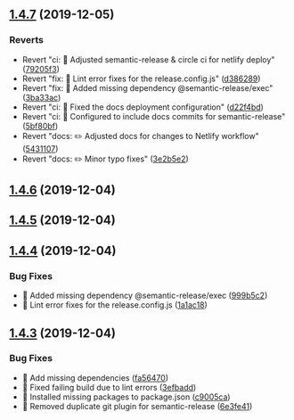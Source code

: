 ## [1.4.7](https://github.com/deltoss/mitch-datasource/compare/v1.4.6...v1.4.7) (2019-12-05)


### Reverts

* Revert "ci: 🎡 Adjusted semantic-release & circle ci for netlify deploy" ([79205f3](https://github.com/deltoss/mitch-datasource/commit/79205f3d9dcb2d1f6ebf59a00bb1813df709e5dc))
* Revert "fix: 🐛 Lint error fixes for the release.config.js" ([d386289](https://github.com/deltoss/mitch-datasource/commit/d38628960f0fb0ad51efb6a2806f6ea6d87433c9))
* Revert "fix: 🐛 Added missing dependency @semantic-release/exec" ([3ba33ac](https://github.com/deltoss/mitch-datasource/commit/3ba33ac6028b3fe0382e82b1bd7948fb919b57e1))
* Revert "ci: 🎡 Fixed the docs deployment configuration" ([d22f4bd](https://github.com/deltoss/mitch-datasource/commit/d22f4bdaa337d5bc16e7460efc512f7d3c61e9c9))
* Revert "ci: 🎡 Configured to include docs commits for semantic-release" ([5bf80bf](https://github.com/deltoss/mitch-datasource/commit/5bf80bf4797f4df07946d37f6a50262ef981682a))
* Revert "docs: ✏️ Adjusted docs for changes to Netlify workflow" ([5431107](https://github.com/deltoss/mitch-datasource/commit/54311078fbab6ae4e336ee5077338633884d809e))
* Revert "docs: ✏️ Minor typo fixes" ([3e2b5e2](https://github.com/deltoss/mitch-datasource/commit/3e2b5e241dd1136edcb6d933873c2027b6104b4a))

## [1.4.6](https://github.com/deltoss/mitch-datasource/compare/v1.4.5...v1.4.6) (2019-12-04)

## [1.4.5](https://github.com/deltoss/mitch-datasource/compare/v1.4.4...v1.4.5) (2019-12-04)

## [1.4.4](https://github.com/deltoss/mitch-datasource/compare/v1.4.3...v1.4.4) (2019-12-04)


### Bug Fixes

* 🐛 Added missing dependency @semantic-release/exec ([999b5c2](https://github.com/deltoss/mitch-datasource/commit/999b5c280c82afb1d9b8f6d4a24275f461f8bfc5))
* 🐛 Lint error fixes for the release.config.js ([1a1ac18](https://github.com/deltoss/mitch-datasource/commit/1a1ac18a9561519d23aa9095cd94cb0b41c3846b))

## [1.4.3](https://github.com/deltoss/mitch-datasource/compare/v1.4.2...v1.4.3) (2019-12-04)


### Bug Fixes

* 🐛 Add missing dependencies ([fa56470](https://github.com/deltoss/mitch-datasource/commit/fa56470ac7dfaac71c2ad89dea08182b82bac1c9))
* 🐛 Fixed failing build due to lint errors ([3efbadd](https://github.com/deltoss/mitch-datasource/commit/3efbadd280ec45cbc0bd0a55d8350e6a1251c8f0))
* 🐛 Installed missing packages to package.json ([c9005ca](https://github.com/deltoss/mitch-datasource/commit/c9005ca0152014be3a634bbb288bdbff13393ab4))
* 🐛 Removed duplicate git plugin for semantic-release ([6e3fe41](https://github.com/deltoss/mitch-datasource/commit/6e3fe417f9a43fb6583114a8369f88374df42ad9))
